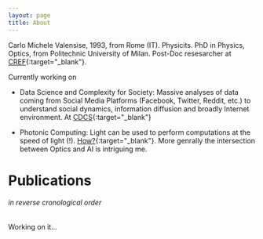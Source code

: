 ```yaml
---
layout: page
title: About
---
```


Carlo Michele Valensise, 1993, from Rome (IT). Physicits. PhD in Physics, Optics, from Politechnic University of Milan. Post-Doc resesarcher at [CREF](https://cref.it/){:target="_blank"}.

<div class="divider"></div>

Currently working on

- Data Science and Complexity for Society: Massive analyses of data coming from Social Media Platforms (Facebook, Twitter, Reddit, etc.) to understand social dynamics, information diffusion and broadly Internet environment. At [CDCS](https://cdcs.di.uniroma1.it/){:target="_blank"}

- Photonic Computing: Light can be used to perform computations at the speed of light (!). [How?](https://www.newcomplexlight.org/){:target="_blank"}. More genrally the intersection between Optics and AI is intriguing me. 



<div class="divider"></div>

# Publications
###### in reverse cronological order


Working on it...
